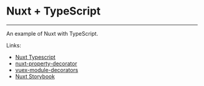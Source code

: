 # Nuxt + TypeScript
---

An example of Nuxt with TypeScript.

Links:
- [Nuxt Typescript](https://typescript.nuxtjs.org/)
- [nuxt-property-decorator](https://github.com/nuxt-community/nuxt-property-decorator)
- [vuex-module-decorators](https://championswimmer.in/vuex-module-decorators/)
- [Nuxt Storybook](https://storybook.nuxtjs.org/setup)
